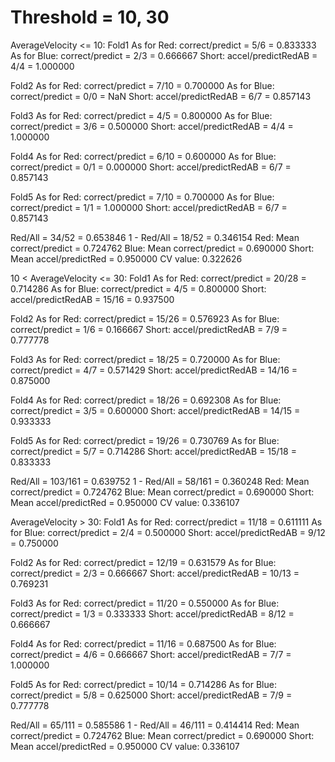 # Threshold = 10, 30
AverageVelocity <= 10:
  Fold1
  As for Red: correct/predict = 5/6 = 0.833333
  As for Blue: correct/predict = 2/3 = 0.666667
  Short: accel/predictRedAB = 4/4 = 1.000000

  Fold2
  As for Red: correct/predict = 7/10 = 0.700000
  As for Blue: correct/predict = 0/0 = NaN
  Short: accel/predictRedAB = 6/7 = 0.857143

  Fold3
  As for Red: correct/predict = 4/5 = 0.800000
  As for Blue: correct/predict = 3/6 = 0.500000
  Short: accel/predictRedAB = 4/4 = 1.000000

  Fold4
  As for Red: correct/predict = 6/10 = 0.600000
  As for Blue: correct/predict = 0/1 = 0.000000
  Short: accel/predictRedAB = 6/7 = 0.857143

  Fold5
  As for Red: correct/predict = 7/10 = 0.700000
  As for Blue: correct/predict = 1/1 = 1.000000
  Short: accel/predictRedAB = 6/7 = 0.857143

  Red/All = 34/52 = 0.653846
  1 - Red/All = 18/52 = 0.346154
  Red: Mean correct/predict = 0.724762
  Blue: Mean correct/predict = 0.690000
  Short: Mean accel/predictRed = 0.950000
  CV value: 0.322626

10 < AverageVelocity <= 30:
  Fold1
  As for Red: correct/predict = 20/28 = 0.714286
  As for Blue: correct/predict = 4/5 = 0.800000
  Short: accel/predictRedAB = 15/16 = 0.937500

  Fold2
  As for Red: correct/predict = 15/26 = 0.576923
  As for Blue: correct/predict = 1/6 = 0.166667
  Short: accel/predictRedAB = 7/9 = 0.777778

  Fold3
  As for Red: correct/predict = 18/25 = 0.720000
  As for Blue: correct/predict = 4/7 = 0.571429
  Short: accel/predictRedAB = 14/16 = 0.875000

  Fold4
  As for Red: correct/predict = 18/26 = 0.692308
  As for Blue: correct/predict = 3/5 = 0.600000
  Short: accel/predictRedAB = 14/15 = 0.933333

  Fold5
  As for Red: correct/predict = 19/26 = 0.730769
  As for Blue: correct/predict = 5/7 = 0.714286
  Short: accel/predictRedAB = 15/18 = 0.833333

  Red/All = 103/161 = 0.639752
  1 - Red/All = 58/161 = 0.360248
  Red: Mean correct/predict = 0.724762
  Blue: Mean correct/predict = 0.690000
  Short: Mean accel/predictRed = 0.950000
  CV value: 0.336107

AverageVelocity > 30:
  Fold1
  As for Red: correct/predict = 11/18 = 0.611111
  As for Blue: correct/predict = 2/4 = 0.500000
  Short: accel/predictRedAB = 9/12 = 0.750000

  Fold2
  As for Red: correct/predict = 12/19 = 0.631579
  As for Blue: correct/predict = 2/3 = 0.666667
  Short: accel/predictRedAB = 10/13 = 0.769231

  Fold3
  As for Red: correct/predict = 11/20 = 0.550000
  As for Blue: correct/predict = 1/3 = 0.333333
  Short: accel/predictRedAB = 8/12 = 0.666667

  Fold4
  As for Red: correct/predict = 11/16 = 0.687500
  As for Blue: correct/predict = 4/6 = 0.666667
  Short: accel/predictRedAB = 7/7 = 1.000000

  Fold5
  As for Red: correct/predict = 10/14 = 0.714286
  As for Blue: correct/predict = 5/8 = 0.625000
  Short: accel/predictRedAB = 7/9 = 0.777778

  Red/All = 65/111 = 0.585586
  1 - Red/All = 46/111 = 0.414414
  Red: Mean correct/predict = 0.724762
  Blue: Mean correct/predict = 0.690000
  Short: Mean accel/predictRed = 0.950000
  CV value: 0.336107
